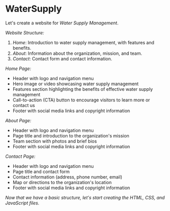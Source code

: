 # WaterSupply
Let's create a website for *Water Supply Management*.

*Website Structure:*

1. *Home*: Introduction to water supply management, with features and benefits.
2. *About*: Information about the organization, mission, and team.
3. *Contact*: Contact form and contact information.

*Home Page:*

- Header with logo and navigation menu
- Hero image or video showcasing water supply management
- Features section highlighting the benefits of effective water supply management
- Call-to-action (CTA) button to encourage visitors to learn more or contact us
- Footer with social media links and copyright information

*About Page:*

- Header with logo and navigation menu
- Page title and introduction to the organization's mission
- Team section with photos and brief bios
- Footer with social media links and copyright information

*Contact Page:*

- Header with logo and navigation menu
- Page title and contact form
- Contact information (address, phone number, email)
- Map or directions to the organization's location
- Footer with social media links and copyright information

*Now that we have a basic structure, let's start creating the HTML, CSS, and JavaScript files.*
